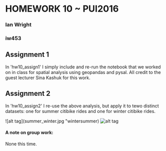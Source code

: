 # HOMEWORK 10 ~ PUI2016
### Ian Wright
### iw453

## Assignment 1
In 'hw10_assign1' I simply include and re-run the notebook that we worked on in class for spatial analysis using geopandas and pysal. All credit to the guest lecturer Sina Kashuk for this work.

## Assignment 2
In 'hw10_assign2' I re-use the above analysis, but apply it to tewo distinct datasets: one for summer citibike rides and one for winter citibike rides.

![alt tag](summer_winter.jpg "wintersummer)
![alt tag](http://url/to/img.png)

#### A note on group work:
None this time.
